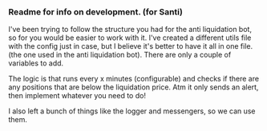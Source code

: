 ### Readme for info on development. (for Santi)
I've been trying to follow the structure you had for the anti liquidation bot, so for you would be easier to work with it. 
I've created a different utils file with the config just in case, but I believe it's better to have it all in one file. (the one 
used in the anti liquidation bot). There are only a couple of variables to add. 

The logic is that runs every x minutes (configurable) and checks if there are any positions that are below the liquidation price. 
Atm it only sends an alert, then implement whatever you need to do! 

I also left a bunch of things like the logger and messengers, so we can use them. 
 